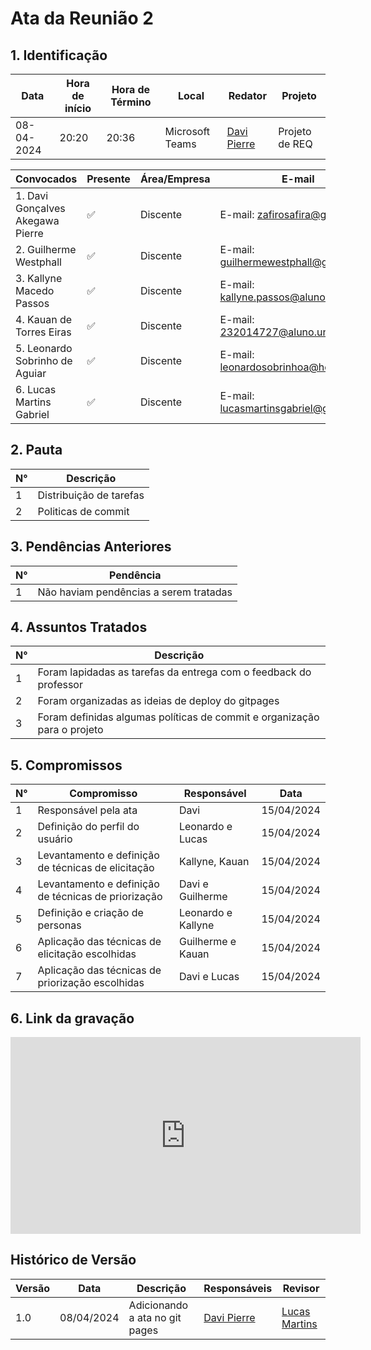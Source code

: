 # **Ata da Reunião 2**

## 1. Identificação

| Data       | Hora de início | Hora de Término | Local           | Redator                                      | Projeto        |
| ---------- | -------------- | --------------- | --------------- | -------------------------------------------- | -------------- |
| 08-04-2024 | 20:20          | 20:36           | Microsoft Teams | [Davi Pierre](https://github.com/DaviPierre) | Projeto de REQ |

| Convocados                       | Presente | Área/Empresa | E-mail                                                                        |
| -------------------------------- | -------- | ------------ | ----------------------------------------------------------------------------- |
| 1. Davi Gonçalves Akegawa Pierre | ✅        | Discente     | E-mail: [zafirosafira@gmail.com](mailto:zafirosafira@gmail.com)               |
| 2. Guilherme Westphall           | ✅        | Discente     | E-mail: [guilhermewestphall@gmail.com](mailto:guilhermewestphall@gmail.com)   |
| 3. Kallyne Macedo Passos         | ✅        | Discente     | E-mail: [kallyne.passos@aluno.unb.br](mailto:kallyne.passos@aluno.unb.br)     |
| 4. Kauan de Torres Eiras         | ✅        | Discente     | E-mail: [232014727@aluno.unb.br](mailto:232014727@aluno.unb.br)               |
| 5. Leonardo Sobrinho de Aguiar   | ✅        | Discente     | E-mail: [leonardosobrinhoa@hotmail.com](mailto:leonardosobrinhoa@hotmail.com) |
| 6. Lucas Martins Gabriel         | ✅        | Discente     | E-mail: [lucasmartinsgabriel@gmail.com](mailto:lucasmartinsgabriel@gmail.com) |

## 2. Pauta

| N°  | Descrição               |
| --- | ----------------------- |
| 1   | Distribuição de tarefas |
| 2   | Politicas de commit     |


## 3. Pendências Anteriores

| N°  | Pendência                              |
| --- | -------------------------------------- |
| 1   | Não haviam pendências a serem tratadas |

## 4. Assuntos Tratados

| N°  | Descrição                                                                |
| --- | ------------------------------------------------------------------------ |
| 1   | Foram lapidadas as tarefas da entrega com o feedback do professor        |
| 2   | Foram organizadas as ideias de deploy do gitpages                        |
| 3   | Foram definidas algumas políticas de commit e organização para o projeto |


## 5. Compromissos

| N°  | Compromisso                                         | Responsável        | Data       |
| --- | --------------------------------------------------- | ------------------ | ---------- |
| 1   | Responsável pela ata                                | Davi               | 15/04/2024 |
| 2   | Definição do perfil do usuário                      | Leonardo e Lucas   | 15/04/2024 |
| 3   | Levantamento e definição de técnicas de elicitação  | Kallyne, Kauan     | 15/04/2024 |
| 4   | Levantamento e definição de técnicas de priorização | Davi e Guilherme   | 15/04/2024 |
| 5   | Definição e criação de personas                     | Leonardo e Kallyne | 15/04/2024 |
| 6   | Aplicação das técnicas de elicitação escolhidas     | Guilherme e Kauan  | 15/04/2024 |
| 7   | Aplicação das técnicas de priorização escolhidas    | Davi e Lucas       | 15/04/2024 |

## 6. Link da gravação

<iframe width="560" height="315" src="https://www.youtube.com/embed/5RKg-CEeiMA?si=3BXB0CE4s5g-_vUW" title="YouTube video player" frameborder="0" allow="accelerometer; autoplay; clipboard-write; encrypted-media; gyroscope; picture-in-picture; web-share" referrerpolicy="strict-origin-when-cross-origin" allowfullscreen></iframe>


## Histórico de Versão
| Versão | Data       | Descrição                      | Responsáveis                                 | Revisor                                           |
| ------ | ---------- | ------------------------------ | -------------------------------------------- | ------------------------------------------------- |
| 1.0    | 08/04/2024 | Adicionando a ata no git pages | [Davi Pierre](https://github.com/DaviPierre) | [Lucas Martins](https://github.com/martinsglucas) |


